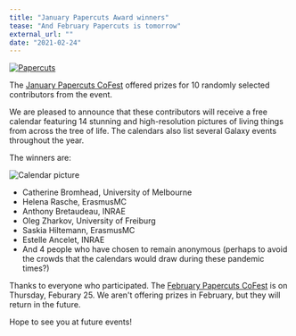 ```yaml
---
title: "January Papercuts Award winners"
tease: "And February Papercuts is tomorrow"
external_url: ""
date: "2021-02-24"
---
```


[<img src="/events/2021-01-papercuts/papercuts-2021-01.png" class="float-left" style="max-width: 12rem;" alt="Papercuts" />](/events/2021-01-papercuts/)

The [January Papercuts CoFest](/events/2021-01-papercuts/) offered prizes for 10 randomly selected contributors from the event.

We are pleased to announce that these contributors will receive a free calendar featuring 14 stunning and high-resolution pictures of living things from across the tree of life. The calendars also list several Galaxy events throughout the year.

The winners are:

<img class="float-right" src="/events/2021-01-papercuts/calendar.png" style="max-width: 8rem;" alt= "Calendar picture" />

* Catherine Bromhead, University of Melbourne
* Helena Rasche, ErasmusMC
* Anthony Bretaudeau, INRAE
* Oleg Zharkov, University of Freiburg
* Saskia Hiltemann, ErasmusMC
* Estelle Ancelet, INRAE
* And 4 people who have chosen to remain anonymous (perhaps to avoid the crowds that the calendars would draw during these pandemic times?)

Thanks to everyone who participated.  The [February Papercuts CoFest](/events/2021-02-papercuts/index.md) is on Thursday, Feburary 25.  We aren't offering prizes in February, but they will return in the future.

Hope to see you at future events!
